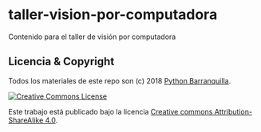 # taller-vision-por-computadora
Contenido para el taller de visión por computadora

## Licencia & Copyright

Todos los materiales de este repo son (c) 2018 [Python Barranquilla](https://pybaq.co/).

[![Creative Commons License](https://i.creativecommons.org/l/by-sa/4.0/88x31.png)](http://creativecommons.org/licenses/by-nc-nd/4.0/)

Este trabajo está publicado bajo la licencia [Creative commons
Attribution-ShareAlike 4.0](https://creativecommons.org/licenses/by-sa/4.0/).
